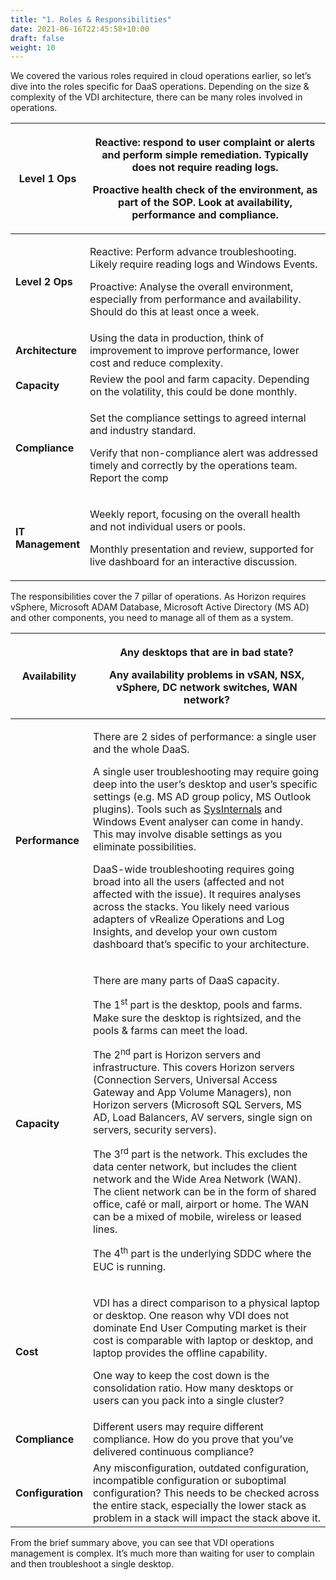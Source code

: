 ```yaml
---
title: "1. Roles & Responsibilities"
date: 2021-06-16T22:45:58+10:00
draft: false
weight: 10
---
```


We covered the various roles required in cloud operations earlier, so let’s dive into the roles specific for DaaS operations. Depending on the size & complexity of the VDI architecture, there can be many roles involved in operations.

<table><colgroup><col style="width: 20%" /><col style="width: 79%" /></colgroup><thead><tr class="header"><th><strong>Level 1 Ops</strong></th><th><p>Reactive: respond to user complaint or alerts and perform simple remediation. Typically does not require reading logs.</p><p>Proactive health check of the environment, as part of the SOP. Look at availability, performance and compliance.</p></th></tr></thead><tbody><tr class="odd"><td><strong>Level 2 Ops</strong></td><td><p>Reactive: Perform advance troubleshooting. Likely require reading logs and Windows Events.</p><p>Proactive: Analyse the overall environment, especially from performance and availability. Should do this at least once a week.</p></td></tr><tr class="even"><td><strong>Architecture</strong></td><td>Using the data in production, think of improvement to improve performance, lower cost and reduce complexity.</td></tr><tr class="odd"><td><strong>Capacity</strong></td><td>Review the pool and farm capacity. Depending on the volatility, this could be done monthly.</td></tr><tr class="even"><td><strong>Compliance</strong></td><td><p>Set the compliance settings to agreed internal and industry standard.</p><p>Verify that non-compliance alert was addressed timely and correctly by the operations team. Report the comp</p></td></tr><tr class="odd"><td><strong>IT Management</strong></td><td><p>Weekly report, focusing on the overall health and not individual users or pools.</p><p>Monthly presentation and review, supported for live dashboard for an interactive discussion.</p></td></tr></tbody></table>

The responsibilities cover the 7 pillar of operations. As Horizon requires vSphere, Microsoft ADAM Database, Microsoft Active Directory (MS AD) and other components, you need to manage all of them as a system.

<table><colgroup><col style="width: 19%" /><col style="width: 80%" /></colgroup><thead><tr class="header"><th><strong>Availability</strong></th><th><p>Any desktops that are in bad state?</p><p>Any availability problems in vSAN, NSX, vSphere, DC network switches, WAN network?</p></th></tr></thead><tbody><tr class="odd"><td><strong>Performance</strong></td><td><p>There are 2 sides of performance: a single user and the whole DaaS.</p><p>A single user troubleshooting may require going deep into the user’s desktop and user’s specific settings (e.g. MS AD group policy, MS Outlook plugins). Tools such as <a href="https://docs.microsoft.com/en-us/sysinternals/">SysInternals</a> and Windows Event analyser can come in handy. This may involve disable settings as you eliminate possibilities.</p><p>DaaS-wide troubleshooting requires going broad into all the users (affected and not affected with the issue). It requires analyses across the stacks. You likely need various adapters of vRealize Operations and Log Insights, and develop your own custom dashboard that’s specific to your architecture.</p></td></tr><tr class="even"><td><strong>Capacity</strong></td><td><p>There are many parts of DaaS capacity.</p><p>The 1<sup>st</sup> part is the desktop, pools and farms. Make sure the desktop is rightsized, and the pools &amp; farms can meet the load.</p><p>The 2<sup>nd</sup> part is Horizon servers and infrastructure. This covers Horizon servers (Connection Servers, Universal Access Gateway and App Volume Managers), non Horizon servers (Microsoft SQL Servers, MS AD, Load Balancers, AV servers, single sign on servers, security servers).</p><p>The 3<sup>rd</sup> part is the network. This excludes the data center network, but includes the client network and the Wide Area Network (WAN). The client network can be in the form of shared office, café or mall, airport or home. The WAN can be a mixed of mobile, wireless or leased lines.</p><p>The 4<sup>th</sup> part is the underlying SDDC where the EUC is running.</p></td></tr><tr class="odd"><td><strong>Cost</strong></td><td><p>VDI has a direct comparison to a physical laptop or desktop. One reason why VDI does not dominate End User Computing market is their cost is comparable with laptop or desktop, and laptop provides the offline capability.</p><p>One way to keep the cost down is the consolidation ratio. How many desktops or users can you pack into a single cluster?</p></td></tr><tr class="even"><td><strong>Compliance</strong></td><td>Different users may require different compliance. How do you prove that you’ve delivered continuous compliance?</td></tr><tr class="odd"><td><strong>Configuration</strong></td><td>Any misconfiguration, outdated configuration, incompatible configuration or suboptimal configuration? This needs to be checked across the entire stack, especially the lower stack as problem in a stack will impact the stack above it.</td></tr></tbody></table>

From the brief summary above, you can see that VDI operations management is complex. It’s much more than waiting for user to complain and then troubleshoot a single desktop.